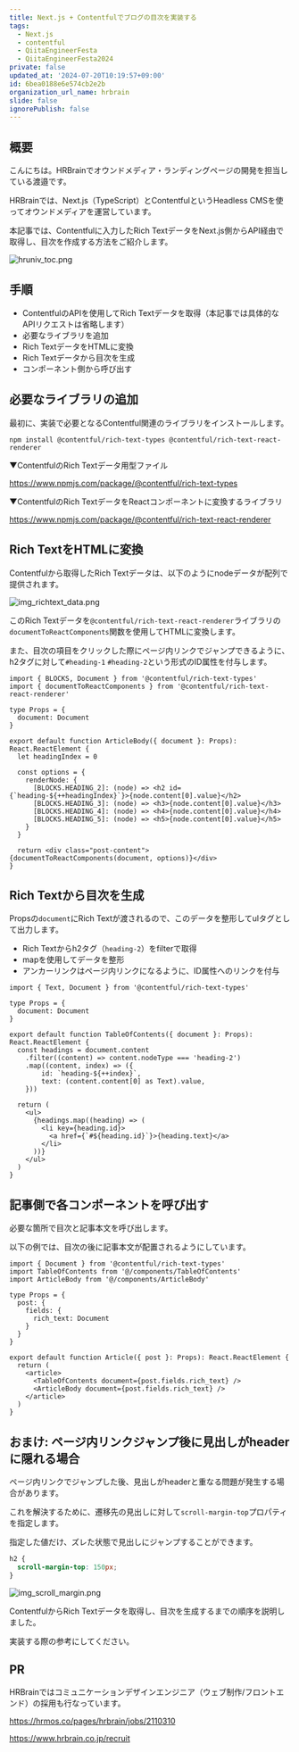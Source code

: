 ```yaml
---
title: Next.js + Contentfulでブログの目次を実装する
tags:
  - Next.js
  - contentful
  - QiitaEngineerFesta
  - QiitaEngineerFesta2024
private: false
updated_at: '2024-07-20T10:19:57+09:00'
id: 6bea0188e6e574cb2e2b
organization_url_name: hrbrain
slide: false
ignorePublish: false
---
```

## 概要

こんにちは。HRBrainでオウンドメディア・ランディングページの開発を担当している渡邉です。

HRBrainでは、Next.js（TypeScript）とContentfulというHeadless CMSを使ってオウンドメディアを運営しています。

本記事では、Contentfulに入力したRich TextデータをNext.js側からAPI経由で取得し、目次を作成する方法をご紹介します。

![hruniv_toc.png](https://qiita-image-store.s3.ap-northeast-1.amazonaws.com/0/681000/e3d14cfd-fb14-c041-89e3-d1db37c5336b.png)


## 手順

- ContentfulのAPIを使用してRich Textデータを取得（本記事では具体的なAPIリクエストは省略します）
- 必要なライブラリを追加
- Rich TextデータをHTMLに変換
- Rich Textデータから目次を生成
- コンポーネント側から呼び出す

## 必要なライブラリの追加

最初に、実装で必要となるContentful関連のライブラリをインストールします。

```
npm install @contentful/rich-text-types @contentful/rich-text-react-renderer
```

▼ContentfulのRich Textデータ用型ファイル

https://www.npmjs.com/package/@contentful/rich-text-types

▼ContentfulのRich TextデータをReactコンポーネントに変換するライブラリ

https://www.npmjs.com/package/@contentful/rich-text-react-renderer

## Rich TextをHTMLに変換

Contentfulから取得したRich Textデータは、以下のようにnodeデータが配列で提供されます。

![img_richtext_data.png](https://qiita-image-store.s3.ap-northeast-1.amazonaws.com/0/681000/c09d335d-adaa-5760-acc7-b2ab0bdedfe2.png)

このRich Textデータを`@contentful/rich-text-react-renderer`ライブラリの`documentToReactComponents`関数を使用してHTMLに変換します。

また、目次の項目をクリックした際にページ内リンクでジャンプできるように、h2タグに対して`#heading-1` `#heading-2`という形式のID属性を付与します。

```tsx:articleBody.tsx
import { BLOCKS, Document } from '@contentful/rich-text-types'
import { documentToReactComponents } from '@contentful/rich-text-react-renderer'

type Props = {
  document: Document
}

export default function ArticleBody({ document }: Props): React.ReactElement {
  let headingIndex = 0

  const options = {
    renderNode: {
      [BLOCKS.HEADING_2]: (node) => <h2 id={`heading-${++headingIndex}`}>{node.content[0].value}</h2>
      [BLOCKS.HEADING_3]: (node) => <h3>{node.content[0].value}</h3>
      [BLOCKS.HEADING_4]: (node) => <h4>{node.content[0].value}</h4>
      [BLOCKS.HEADING_5]: (node) => <h5>{node.content[0].value}</h5>
    }
  }

  return <div class="post-content">{documentToReactComponents(document, options)}</div>
}
```

## Rich Textから目次を生成

Propsの`document`にRich Textが渡されるので、このデータを整形してulタグとして出力します。

- Rich Textからh2タグ（`heading-2`）をfilterで取得
- mapを使用してデータを整形
- アンカーリンクはページ内リンクになるように、ID属性へのリンクを付与

```tsx:tableOfContents.tsx
import { Text, Document } from '@contentful/rich-text-types'

type Props = {
  document: Document
}

export default function TableOfContents({ document }: Props): React.ReactElement {
  const headings = document.content
    .filter((content) => content.nodeType === 'heading-2')
    .map((content, index) => ({
        id: `heading-${++index}`,
        text: (content.content[0] as Text).value,
    }))

  return (
    <ul>
      {headings.map((heading) => (
        <li key={heading.id}>
          <a href={`#${heading.id}`}>{heading.text}</a>
        </li>
      ))}
    </ul>
  )
}
```

## 記事側で各コンポーネントを呼び出す

必要な箇所で目次と記事本文を呼び出します。

以下の例では、目次の後に記事本文が配置されるようにしています。

```tsx:Article.tsx
import { Document } from '@contentful/rich-text-types'
import TableOfContents from '@/components/TableOfContents'
import ArticleBody from '@/components/ArticleBody'

type Props = {
  post: {
    fields: {
      rich_text: Document
    }
  }
}

export default function Article({ post }: Props): React.ReactElement {
  return (
    <article>
      <TableOfContents document={post.fields.rich_text} />
      <ArticleBody document={post.fields.rich_text} />
    </article>
  )
}
```

## おまけ: ページ内リンクジャンプ後に見出しがheaderに隠れる場合

ページ内リンクでジャンプした後、見出しがheaderと重なる問題が発生する場合があります。

これを解決するために、遷移先の見出しに対して`scroll-margin-top`プロパティを指定します。

指定した値だけ、ズレた状態で見出しにジャンプすることができます。

```css
h2 {
  scroll-margin-top: 150px;
}
```

![img_scroll_margin.png](https://qiita-image-store.s3.ap-northeast-1.amazonaws.com/0/681000/818d16d7-bcaa-6e5c-e6de-da311f0b4ff3.png)

ContentfulからRich Textデータを取得し、目次を生成するまでの順序を説明しました。

実装する際の参考にしてください。

## PR

HRBrainではコミュニケーションデザインエンジニア（ウェブ制作/フロントエンド）の採用も行なっています。

https://hrmos.co/pages/hrbrain/jobs/2110310

https://www.hrbrain.co.jp/recruit
